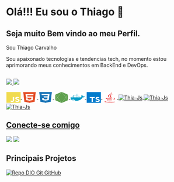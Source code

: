<div>
    <h1> Olá!!! Eu sou o Thiago 👋 </h1>
    <h2> Seja muito Bem vindo ao meu Perfil.</h2>
    <p> Sou Thiago Carvalho </p>
    <p> Sou apaixonado tecnologias e tendencias tech, no momento estou aprimorando meus conhecimentos em BackEnd e DevOps. </p>
</div>

##

 <div>
  <a href="https://github.com/ThiaSilva">
  <img height="180em" src="https://github-readme-stats.vercel.app/api?username=ThiaSilva&show_icons=true&theme=dark&include_all_commits=true&count_private=true"/>
  <img height="180em" src="https://github-readme-stats.vercel.app/api/top-langs/?username=ThiaSilva&layout=compact&langs_count=16&theme=dark"/>
</div>
    
<div style="display: inline_block"><br>
  <img align="center" alt="Thia-Js" height="30" width="40" src="https://raw.githubusercontent.com/devicons/devicon/master/icons/javascript/javascript-plain.svg">
  <img align="center" alt="Thia-Js" height="30" width="40" src="https://raw.githubusercontent.com/devicons/devicon/master/icons/html5/html5-plain.svg">
  <img align="center" alt="Thia-Js" height="30" width="40" src="https://raw.githubusercontent.com/devicons/devicon/master/icons/css3/css3-plain.svg">
    <img align="center" alt="Thia-Js" height="30" width="40" src="https://raw.githubusercontent.com/devicons/devicon/master/icons/nodejs/nodejs-plain.svg">
    <img align="center" alt="Thia-Js" height="30" width="40" src="https://raw.githubusercontent.com/devicons/devicon/master/icons/docker/docker-plain.svg">
    <img align="center" alt="Thia-Js" height="30" width="40" src="https://raw.githubusercontent.com/devicons/devicon/master/icons/typescript/typescript-plain.svg">
    <img align="center" alt="Thia-Js" height="30" width="40" src="https://raw.githubusercontent.com/devicons/devicon/master/icons/java/java-plain.svg">
    <img align="center" alt="Thia-Js" height="30" width="40" src="https://raw.githubusercontent.com/devicons/devicon/master/icons/python3/python3/-plain.svg">
    <img align="center" alt="Thia-Js" height="30" width="40" src="https://raw.githubusercontent.com/devicons/devicon/master/icons/django/django/-plain.svg">
    <img align="center" alt="Thia-Js" height="30" width="40" src="https://raw.githubusercontent.com/devicons/devicon/master/icons/jest/jest/-plain.svg">
</div>
  
  ##

  <h2>Conecte-se comigo</h2>
<div> 
  <a href = "mailto:carvalhot527@gmail.com"><img src="https://img.shields.io/badge/-Gmail-%23333?style=for-the-badge&logo=gmail&logoColor=white" target="_blank"></a>
  <a href="https://www.linkedin.com/in/thiago-carvalho/" target="_blank"><img src="https://img.shields.io/badge/-LinkedIn-%230077B5?style=for-the-badge&logo=linkedin&logoColor=white" target="_blank"></a> 
</div>

## 

## Principais Projetos
[![Repo DIO Git GitHub](https://github-readme-stats.vercel.app/api/pin/?username=elidianaandrade&repo=dio-lab-open-source&bg_color=000&border_color=30A3DC&show_icons=true&icon_color=30A3DC&title_color=E94D5F&text_color=FFF)](https://github.com/elidianaandrade/dio-lab-open-source)
